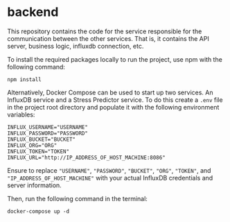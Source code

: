 # backend
This repository contains the code for the service responsible for the communication between the other services. That is, it contains the API server, business logic, influxdb connection, etc.

To install the required packages locally to run the project, use npm with the following command:
```
npm install
```

Alternatively, Docker Compose can be used to start up two services. An InfluxDB service and a Stress Predictor service. To do this create a `.env` file in the project root directory and populate it with the following environment variables:
```
INFLUX_USERNAME="USERNAME"
INFLUX_PASSWORD="PASSWORD"
INFLUX_BUCKET="BUCKET"
INFLUX_ORG="ORG"
INFLUX_TOKEN="TOKEN"
INFLUX_URL="http://IP_ADDRESS_OF_HOST_MACHINE:8086"
```
Ensure to replace `"USERNAME"`, `"PASSWORD"`, `"BUCKET"`, `"ORG"`, `"TOKEN"`, and `"IP_ADDRESS_OF_HOST_MACHINE"` with your actual InfluxDB credentials and server information.

Then, run the following command in the terminal:
```
docker-compose up -d
```